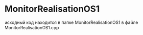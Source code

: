 # MonitorRealisationOS1
исходный код находится в папке MonitorRealisationOS1 в файле MonitorRealisationOS1.cpp
